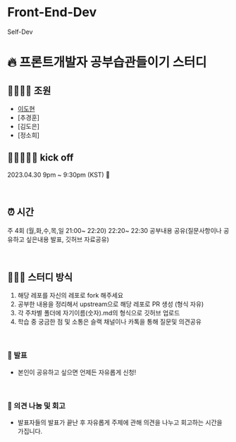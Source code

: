 # Front-End-Dev
Self-Dev

# 🔥 프론트개발자 공부습관들이기 스터디


## 👨‍👩‍👦‍👦 조원

- [이도현](https://github.com/9598dohyun)
- [추경훈]
- [김도은]
- [정소희]


## 🏃🏽‍♀️🏃‍♂️ kick off

2023.04.30 9pm ~ 9:30pm (KST) 🎄

<br>

## ⏰ 시간

주 4회 (월,화,수,목,일 21:00~ 22:20)
22:20~ 22:30 공부내용 공유(질문사항이나 공유하고 싶은내용 발표, 깃허브 자료공유)

<br>

## 👩🏻‍💻 스터디 방식

1. 해당 레포를 자신의 레포로 fork 해주세요 
2. 공부한 내용을 정리해서 upstream으로 해당 레포로 PR 생성 (형식 자유)
3. 각 주차별 폴더에 자기이름(숫자).md의 형식으로 깃허브 업로드
4. 학습 중 궁금한 점 및 소통은 슬랙 채널이나 카톡을 통해 질문및 의견공유

<br>

### 💬 발표

- 본인이 공유하고 싶으면 언제든 자유롭게 신청!

<br>

### 🤔 의견 나눔 및 회고

- 발표자들의 발표가 끝난 후 자유롭게 주제에 관해 의견을 나누고 회고하는 시간을 가집니다.

